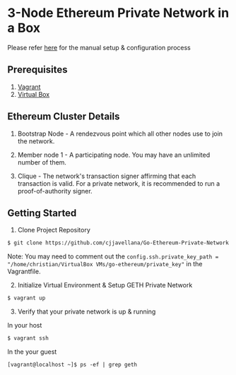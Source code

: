 # 3-Node Ethereum Private Network in a Box
Please refer [here](https://geth.ethereum.org/docs/interface/private-network) for the manual setup & configuration process


## Prerequisites

1. [Vagrant](https://www.vagrantup.com/)
2. [Virtual Box](https://www.virtualbox.org/)

## Ethereum Cluster Details

1. Bootstrap Node - A rendezvous point which all other nodes use to join the network.

2. Member node 1 - A participating node. You may have an unlimited number of them.

3. Clique - The network's transaction signer affirming that each transaction is valid. For a private network, it is recommended to run a proof-of-authority signer.

## Getting Started

1. Clone Project Repository
  
  ``` bash
  $ git clone https://github.com/cjjavellana/Go-Ethereum-Private-Network.git
  ```

  Note: You may need to comment out the `config.ssh.private_key_path = "/home/christian/VirtualBox VMs/go-ethereum/private_key"` in the Vagrantfile.

2. Initialize Virtual Environment & Setup GETH Private Network

  ```bash
  $ vagrant up
  ``` 

3. Verify that your private network is up & running

  In your host
  ```bash
  $ vagrant ssh
  ```

  In the your guest
  ```
  [vagrant@localhost ~]$ ps -ef | grep geth
  ```

